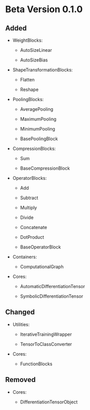 # Beta Version 0.1.0

## Added

* WeightBlocks:

	* AutoSizeLinear
	
	* AutoSizeBias

* ShapeTransformationBlocks:

	* Flatten

	* Reshape

* PoolingBlocks:
	
	* AveragePooling
	
	* MaximumPooling
	
	* MinimumPooling
	
	* BasePoolingBlock

* CompressionBlocks:

	* Sum

	* BaseCompressionBlock

* OperatorBlocks:

	* Add

	* Subtract

	* Multiply

	* Divide

	* Concatenate

	* DotProduct

	* BaseOperatorBlock

* Containers:

	* ComputationalGraph

* Cores:

	* AutomaticDifferentiationTensor

	* SymbolicDifferentiationTensor

## Changed

* Utilities:

	* IterativeTrainingWrapper
	
	* TensorToClassConverter

* Cores:

	* FunctionBlocks

## Removed

* Cores:

	* DifferentiationTensorObject
	
